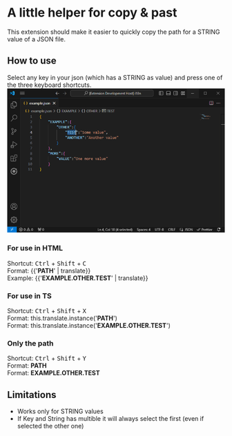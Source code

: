 # A little helper for copy & past
This extension should make it easier to quickly copy the path for a STRING value of a JSON file.

## How to use
Select any key in your json (which has a STRING as value) and press one of the three keyboard shortcuts.
![alt text](example.png)

### For use in HTML
Shortcut: <kbd>Ctrl</kbd> + <kbd>Shift</kbd> + <kbd>C</kbd><br>
Format: {{'**PATH**' | translate}}<br>
Example: {{'**EXAMPLE.OTHER.TEST**' | translate}}


### For use in TS
Shortcut: <kbd>Ctrl</kbd> + <kbd>Shift</kbd> + <kbd>X</kbd><br>
Format: this.translate.instance('**PATH**')<br>
Format: this.translate.instance('**EXAMPLE.OTHER.TEST**')

### Only the path
Shortcut: <kbd>Ctrl</kbd> + <kbd>Shift</kbd> + <kbd>Y</kbd><br>
Format: **PATH**<br>
Format: **EXAMPLE.OTHER.TEST**


## Limitations
- Works only for STRING values
- If Key and String has multible it will always select the first (even if selected the other one)